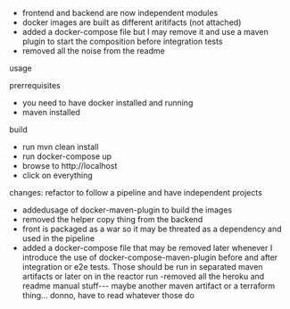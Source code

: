 * frontend and backend are now independent modules
* docker images are built as different aritifacts (not attached)
* added a docker-compose file but I may remove it and use a maven plugin to start the composition before integration tests
* removed all the noise from the readme


usage

prerrequisites
* you need to have docker installed and running
* maven installed

build
* run mvn clean install
* run docker-compose up
* browse to http://localhost
* click on everything



changes:
refactor to follow a pipeline and have independent projects
- addedusage of docker-maven-plugin to build the images
- removed the helper copy thing from the backend
- front is packaged as a war so it may be threated as a dependency and used in the pipeline
- added a docker-compose file that may be removed later whenever I introduce the use of docker-compose-maven-plugin before and after integration or e2e tests. Those should be run in separated maven artifacts or later on in the reactor run
-removed all the heroku and readme manual stuff--- maybe another maven artifact or a terraform thing... donno, have to read whatever those do